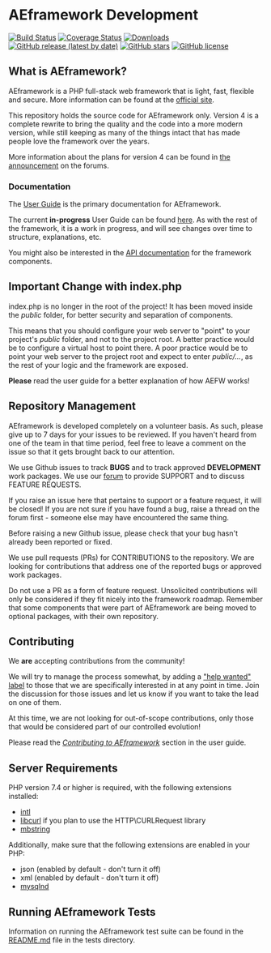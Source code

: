 # AEframework Development

[![Build Status](https://github.com/aefw/aeframework/workflows/PHPUnit/badge.svg)](https://github.com/aefw/aeframework/actions?query=workflow%3A%22PHPUnit%22)
[![Coverage Status](https://coveralls.io/repos/github/aefw/aeframework/badge.svg?branch=develop)](https://coveralls.io/github/aefw/aeframework?branch=develop)
[![Downloads](https://poser.pugx.org/aefw/framework/downloads)](https://packagist.org/packages/aefw/framework)
[![GitHub release (latest by date)](https://img.shields.io/github/v/release/aefw/aeframework)](https://packagist.org/packages/aefw/framework)
[![GitHub stars](https://img.shields.io/github/stars/aefw/aeframework)](https://packagist.org/packages/aefw/framework)
[![GitHub license](https://img.shields.io/github/license/aefw/aeframework)](https://github.com/aefw/aeframework/blob/develop/LICENSE)
<br>

## What is AEframework?

AEframework is a PHP full-stack web framework that is light, fast, flexible and secure.
More information can be found at the [official site](http://aefw.net).

This repository holds the source code for AEframework only.
Version 4 is a complete rewrite to bring the quality and the code into a more modern version,
while still keeping as many of the things intact that has made people love the framework over the years.

More information about the plans for version 4 can be found in [the announcement](http://forum.aefw.net/thread-62615.html) on the forums.

### Documentation

The [User Guide](https://aefw.github.io/userguide/) is the primary documentation for AEframework.

The current **in-progress** User Guide can be found [here](https://aefw.github.io/aeframework/).
As with the rest of the framework, it is a work in progress, and will see changes over time to structure, explanations, etc.

You might also be interested in the [API documentation](https://aefw.github.io/api/) for the framework components.

## Important Change with index.php

index.php is no longer in the root of the project! It has been moved inside the *public* folder,
for better security and separation of components.

This means that you should configure your web server to "point" to your project's *public* folder, and
not to the project root. A better practice would be to configure a virtual host to point there. A poor practice would be to point your web server to the project root and expect to enter *public/...*, as the rest of your logic and the
framework are exposed.

**Please** read the user guide for a better explanation of how AEFW works!

## Repository Management

AEframework is developed completely on a volunteer basis. As such, please give up to 7 days
for your issues to be reviewed. If you haven't heard from one of the team in that time period,
feel free to leave a comment on the issue so that it gets brought back to our attention.

We use Github issues to track **BUGS** and to track approved **DEVELOPMENT** work packages.
We use our [forum](http://forum.aefw.net) to provide SUPPORT and to discuss
FEATURE REQUESTS.

If you raise an issue here that pertains to support or a feature request, it will
be closed! If you are not sure if you have found a bug, raise a thread on the forum first -
someone else may have encountered the same thing.

Before raising a new Github issue, please check that your bug hasn't already
been reported or fixed.

We use pull requests (PRs) for CONTRIBUTIONS to the repository.
We are looking for contributions that address one of the reported bugs or
approved work packages.

Do not use a PR as a form of feature request.
Unsolicited contributions will only be considered if they fit nicely
into the framework roadmap.
Remember that some components that were part of AEframework are being moved
to optional packages, with their own repository.

## Contributing

We **are** accepting contributions from the community!

We will try to manage the process somewhat, by adding a ["help wanted" label](https://github.com/aefw/aeframework/labels/help%20wanted) to those that we are
specifically interested in at any point in time. Join the discussion for those issues and let us know
if you want to take the lead on one of them.

At this time, we are not looking for out-of-scope contributions, only those that would be considered part of our controlled evolution!

Please read the [*Contributing to AEframework*](https://github.com/aefw/aeframework/blob/develop/CONTRIBUTING.md) section in the user guide.

## Server Requirements

PHP version 7.4 or higher is required, with the following extensions installed:


- [intl](http://php.net/manual/en/intl.requirements.php)
- [libcurl](http://php.net/manual/en/curl.requirements.php) if you plan to use the HTTP\CURLRequest library
- [mbstring](http://php.net/manual/en/mbstring.installation.php)

Additionally, make sure that the following extensions are enabled in your PHP:

- json (enabled by default - don't turn it off)
- xml (enabled by default - don't turn it off)
- [mysqlnd](http://php.net/manual/en/mysqlnd.install.php)

## Running AEframework Tests

Information on running the AEframework test suite can be found in the [README.md](tests/README.md) file in the tests directory.
